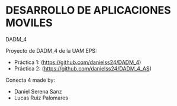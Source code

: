 # DESARROLLO DE APLICACIONES MOVILES
DADM_4

Proyecto de DADM_4 de la UAM EPS:
  - Práctica 1: (https://github.com/danielss24/DADM_4)
  - Práctica 2: (https://github.com/danielss24/DADM_4_AS)


Conecta 4 made by:
  - Daniel Serena Sanz
  - Lucas Ruiz Palomares
